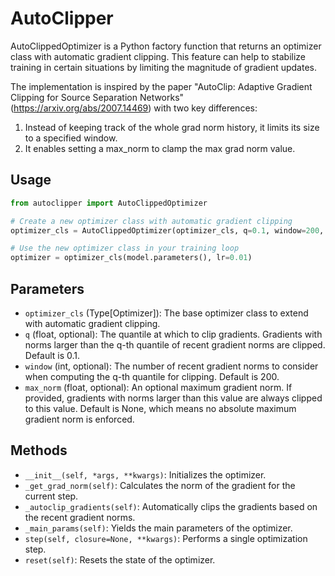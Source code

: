 # AutoClipper

AutoClippedOptimizer is a Python factory function that returns an optimizer class with automatic gradient clipping. This feature can help to stabilize training in certain situations by limiting the magnitude of gradient updates.

The implementation is inspired by the paper "AutoClip: Adaptive Gradient Clipping for Source Separation Networks" (<https://arxiv.org/abs/2007.14469>) with two key differences:

1. Instead of keeping track of the whole grad norm history, it limits its size to a specified window.
2. It enables setting a max_norm to clamp the max grad norm value.

## Usage

```python
from autoclipper import AutoClippedOptimizer

# Create a new optimizer class with automatic gradient clipping
optimizer_cls = AutoClippedOptimizer(optimizer_cls, q=0.1, window=200, max_norm=None)

# Use the new optimizer class in your training loop
optimizer = optimizer_cls(model.parameters(), lr=0.01)
```

## Parameters

- `optimizer_cls` (Type[Optimizer]): The base optimizer class to extend with automatic gradient clipping.
- `q` (float, optional): The quantile at which to clip gradients. Gradients with norms larger than the q-th quantile of recent gradient norms are clipped. Default is 0.1.
- `window` (int, optional): The number of recent gradient norms to consider when computing the q-th quantile for clipping. Default is 200.
- `max_norm` (float, optional): An optional maximum gradient norm. If provided, gradients with norms larger than this value are always clipped to this value. Default is None, which means no absolute maximum gradient norm is enforced.

## Methods

- `__init__(self, *args, **kwargs)`: Initializes the optimizer.
- `_get_grad_norm(self)`: Calculates the norm of the gradient for the current step.
- `_autoclip_gradients(self)`: Automatically clips the gradients based on the recent gradient norms.
- `_main_params(self)`: Yields the main parameters of the optimizer.
- `step(self, closure=None, **kwargs)`: Performs a single optimization step.
- `reset(self)`: Resets the state of the optimizer.
